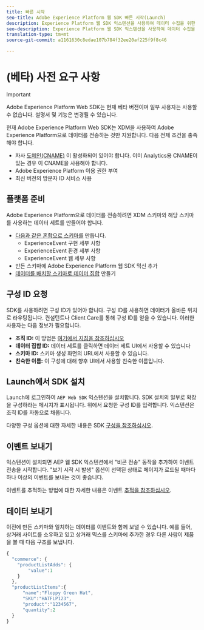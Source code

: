 ```yaml
---
title: 빠른 시작
seo-title: Adobe Experience Platform 웹 SDK 빠른 시작(Launch)
description: Experience Platform 웹 SDK 익스텐션을 사용하여 데이터 수집을 위한 빠른 시작 가이드
seo-description: Experience Platform 웹 SDK 익스텐션을 사용하여 데이터 수집을 위한 빠른 시작 가이드
translation-type: tm+mt
source-git-commit: a1161630c8edae107b784f32ee20af225f9f8c46

---
```



# (베타) 사전 요구 사항

>[!IMPORTANT]
>
>Adobe Experience Platform Web SDK는 현재 베타 버전이며 일부 사용자는 사용할 수 없습니다. 설명서 및 기능은 변경될 수 있습니다.

현재 Adobe Experience Platform Web SDK는 XDM을 사용하여 Adobe Experience Platform으로 데이터를 전송하는 것만 지원합니다. 다음 전제 조건을 충족해야 합니다.

- 자사 [도메인(CNAME)](https://docs.adobe.com/content/help/en/core-services/interface/ec-cookies/cookies-first-party.html) 이 활성화되어 있어야 합니다. 이미 Analytics용 CNAME이 있는 경우 이 CNAME을 사용해야 합니다.
- Adobe Experience Platform 이용 권한 부여
- 최신 버전의 방문자 ID 서비스 사용

## 플랫폼 준비

Adobe Experience Platform으로 데이터를 전송하려면 XDM 스키마와 해당 스키마를 사용하는 데이터 세트를 만들어야 합니다.

- [다음과 같은 혼합으로 스키마를](../../xdm/tutorials/create-schema-ui.md) 만듭니다.
   - ExperienceEvent 구현 세부 사항
   - ExperienceEvent 환경 세부 사항
   - ExperienceEvent 웹 세부 사항
- 만든 스키마에 Adobe Experience Platform 웹 SDK 믹신 추가
- [데이터를 배치할 스키마로 데이터 집합](https://platform.adobe.com/dataset/overview) 만들기

## 구성 ID 요청

SDK를 사용하려면 구성 ID가 있어야 합니다. 구성 ID를 사용하면 데이터가 올바른 위치로 라우팅됩니다. 컨설턴트나 Client Care를 통해 구성 ID를 얻을 수 있습니다. 이러한 사용자는 다음 정보가 필요합니다.

- **조직 ID:** 이 방법은 [여기에서 지침을 참조하십시오](https://docs.adobe.com/content/help/ko-KR/core-services/interface/manage-users-and-products/organizations.html)
- **데이터 집합 ID:** 데이터 세트를 클릭하면 데이터 세트 UI에서 사용할 수 있습니다
- **스키마 ID:** 스키마 생성 화면의 URL에서 사용할 수 있습니다.
- **친숙한 이름:** 이 구성에 대해 향후 UI에서 사용할 친숙한 이름입니다.

## Launch에서 SDK 설치

Launch에 로그인하여 `AEP Web SDK` 익스텐션을 설치합니다. SDK 설치의 일부로 확장을 구성하라는 메시지가 표시됩니다. 위에서 요청한 구성 ID를 입력합니다. 익스텐션은 조직 ID를 자동으로 채웁니다.

다양한 구성 옵션에 대한 자세한 내용은 SDK [구성을 참조하십시오](../fundamentals/configuring-the-sdk.md).

## 이벤트 보내기

익스텐션이 설치되면 AEP 웹 SDK 익스텐션에서 &quot;비콘 전송&quot; 동작을 추가하여 이벤트 전송을 시작합니다. &quot;보기 시작 시 발생&quot; 옵션이 선택된 상태로 페이지가 로드될 때마다 하나 이상의 이벤트를 보내는 것이 좋습니다.

이벤트를 추적하는 방법에 대한 자세한 내용은 이벤트 [추적을 참조하십시오](../fundamentals/tracking-events.md).

## 데이터 보내기

이전에 만든 스키마와 일치하는 데이터를 이벤트와 함께 보낼 수 있습니다. 예를 들어, 상거래 사이트를 소유하고 있고 상거래 믹스를 스키마에 추가한 경우 다른 사람이 제품을 볼 때 다음 구조를 보냅니다.

```javascript
{
  "commerce": {
    "productListAdds": {
        "value":1
    }
  },
  "productListItems":{
      "name":"Floppy Green Hat",
      "SKU":"HATFLP123",
      "product":"1234567",
      "quantity":2
  }
}
```

